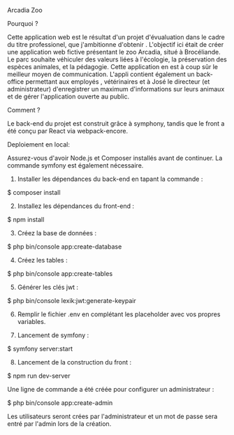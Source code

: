 Arcadia Zoo

Pourquoi ?

Cette application web est le résultat d'un projet d'évualuation dans le cadre du titre professionel, que j'ambitionne d'obtenir . L'objectif ici était de créer une application web fictive présentant le zoo Arcadia, situé à Brocéliande. Le parc souhaite véhiculer des valeurs liées à l'écologie, la préservation des espèces animales, et la pédagogie. Cette application en est à coup sûr le meilleur moyen de communication. L'appli contient également un back-office permettant aux employés , vétérinaires et à José le directeur (et administrateur) d'enregistrer un maximum d'informations sur leurs animaux et de gérer l'application ouverte au public.

Comment ?

Le back-end du projet est construit grâce à symphony, tandis que le front a été conçu par React via webpack-encore.

Deploiement en local:

Assurez-vous d'avoir Node.js et Composer installés avant de continuer. La commande symfony est également nécessaire.

1. Installer les dépendances du back-end en tapant la commande :

$ composer install

2. Installez les dépendances du front-end :

$ npm install

3. Créez la base de données :

$ php bin/console app:create-database

4. Créez les tables :

$ php bin/console app:create-tables

5. Générer les clés jwt :

$ php bin/console lexik:jwt:generate-keypair

6. Remplir le fichier .env en complétant les placeholder avec vos propres variables.

7. Lancement de symfony :

$ symfony server:start

8. Lancement de la construction du front :

$ npm run dev-server

Une ligne de commande a été créée pour configurer un administrateur :

$ php bin/console app:create-admin <firstname> <lastname> <email> <password>

Les utilisateurs seront crées par l'administrateur et un mot de passe sera entré par l'admin lors de la création.
